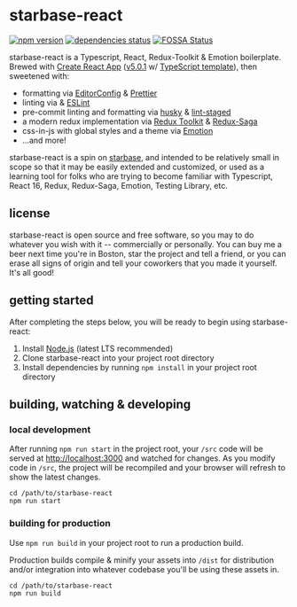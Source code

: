 # starbase-react

[![npm version](https://badge.fury.io/js/starbase-react.svg)](https://badge.fury.io/js/starbase-react)
[![dependencies status](https://david-dm.org/bstaruk/starbase-react/status.svg)](https://david-dm.org/bstaruk/starbase-react)
[![FOSSA Status](https://app.fossa.io/api/projects/git%2Bgithub.com%2Fbstaruk%2Fstarbase-react.svg?type=shield)](https://app.fossa.io/projects/git%2Bgithub.com%2Fbstaruk%2Fstarbase-react?ref=badge_shield)

starbase-react is a Typescript, React, Redux-Toolkit & Emotion boilerplate. Brewed with [Create React App](https://github.com/facebook/create-react-app) ([v5.0.1](https://github.com/facebook/create-react-app/releases/tag/v5.0.1) w/ [TypeScript template](https://create-react-app.dev/docs/adding-typescript)), then sweetened with:

* formatting via [EditorConfig](https://editorconfig.org) & [Prettier](https://prettier.io)
* linting via & [ESLint](https://eslint.org)
* pre-commit linting and formatting via [husky](https://typicode.github.io/husky) & [lint-staged](https://github.com/okonet/lint-staged)
* a modern redux implementation via [Redux Toolkit](https://redux-toolkit.js.org) & [Redux-Saga](https://redux-saga.js.org)
* css-in-js with global styles and a theme via [Emotion](https://emotion.sh)
* ...and more!

starbase-react is a spin on [starbase](https://github.com/bstaruk/starbase), and intended to be relatively small in scope so that it may be easily extended and customized, or used as a learning tool for folks who are trying to become familiar with Typescript, React 16, Redux, Redux-Saga, Emotion, Testing Library, etc.

## license

starbase-react is open source and free software, so you may to do whatever you wish with it -- commercially or personally. You can buy me a beer next time you're in Boston, star the project and tell a friend, or you can erase all signs of origin and tell your coworkers that you made it yourself. It's all good!

## getting started

After completing the steps below, you will be ready to begin using starbase-react:

1. Install [Node.js](https://nodejs.org) (latest LTS recommended)
2. Clone starbase-react into your project root directory
3. Install dependencies by running `npm install` in your project root directory

## building, watching & developing

### local development

After running `npm run start` in the project root, your `/src` code will be served at [http://localhost:3000](http://localhost:3000) and watched for changes. As you modify code in `/src`, the project will be recompiled and your browser will refresh to show the latest changes.

```
cd /path/to/starbase-react
npm run start
```

### building for production
Use `npm run build` in your project root to run a production build.

Production builds compile & minify your assets into `/dist` for distribution and/or integration into whatever codebase you'll be using these assets in.

```
cd /path/to/starbase-react
npm run build
```
